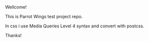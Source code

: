 Wellcome!

This is Parrot Wings test project repo.

In css i use Media Queries Level 4 syntax and convert with postcss.

Thanks!
